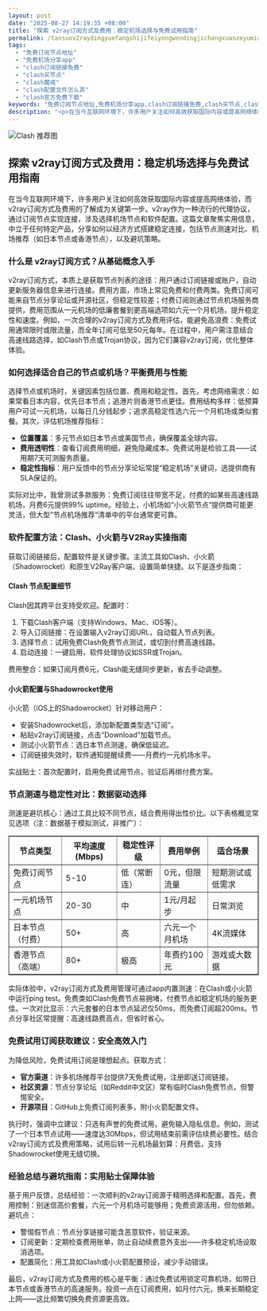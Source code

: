 ```yaml
---
layout: post
date: "2025-08-27 14:19:35 +08:00"
title: "探索 v2ray订阅方式及费用：稳定机场选择与免费试用指南"
permalink: /tansuov2raydingyuefangshijifeiyongwendingjichangxuanzeyumianfeishiyongzhinan/
tags:
  - "免费订阅节点地址"
  - "免费机场分享app"
  - "clash订阅链接免费"
  - "clash买节点"
  - "clash魔戒"
  - "clash配置文件怎么弄"
  - "clash官方免费下载"
keywords: "免费订阅节点地址,免费机场分享app,clash订阅链接免费,clash买节点,clash魔戒,clash配置文件怎么弄,clash官方免费下载"
description: "<p>在当今互联网环境下，许多用户关注如何高效获取国际内容或提高网络体验，而 v2ray订阅方式及费用的了解成为关键第一步。v2ray作为一种流行的代理协议，通过订阅节点实现连接，涉及选择机场节点和软件配置。这篇文章聚焦实用信息，中立于任何特定产品，分享如何以经济方式搭建稳定连接，包括节点测速对比、机场推荐（如日本节点或香港节点），以及避坑策略。</p>"
---
```


![Clash 推荐图](https://clashjd.github.io/assets/img/免费节点订阅.png)

## 探索 v2ray订阅方式及费用：稳定机场选择与免费试用指南

<p>在当今互联网环境下，许多用户关注如何高效获取国际内容或提高网络体验，而 v2ray订阅方式及费用的了解成为关键第一步。v2ray作为一种流行的代理协议，通过订阅节点实现连接，涉及选择机场节点和软件配置。这篇文章聚焦实用信息，中立于任何特定产品，分享如何以经济方式搭建稳定连接，包括节点测速对比、机场推荐（如日本节点或香港节点），以及避坑策略。</p>
<h3>什么是 v2ray订阅方式？从基础概念入手</h3>
<p>v2ray订阅方式，本质上是获取节点列表的途径：用户通过订阅链接或账户，自动更新服务器信息来进行连接。费用方面，市场上常见免费和付费两类。免费订阅可能来自节点分享论坛或开源社区，但稳定性较差；付费订阅则通过节点机场服务商提供，费用范围从一元机场的低廉套餐到更高端选项如六元一个月机场，提升稳定性和速度。例如，一次合理的v2ray订阅方式及费用评估，能避免高浪费：免费试用通常限时或限流量，而全年订阅可低至50元每年。在过程中，用户需注意结合高速线路选择，如Clash节点或Trojan协议，因为它们兼容v2ray订阅，优化整体体验。</p>
<h3>如何选择适合自己的节点或机场？平衡费用与性能</h3>
<p>选择节点或机场时，关键因素包括位置、费用和稳定性。首先，考虑网络需求：如果常看日本内容，优先日本节点；追港片则香港节点更佳。费用结构多样：低预算用户可试一元机场，以每日几分钱起步；追求高稳定性选六元一个月机场或类似套餐。其次，评估机场推荐指标：</p>
<ul>
<li><strong>位置覆盖</strong>：多元节点如日本节点或美国节点，确保覆盖全球内容。</li>
<li><strong>费用透明性</strong>：查看订阅费用明细，避免隐藏成本。免费试用是检验工具——试用期7天可测服务质量。</li>
<li><strong>稳定性指标</strong>：用户反馈中的节点分享论坛常提“稳定机场”关键词，选提供商有SLA保证的。</li>
</ul>
<p>实际对比中，我曾测试多款服务：免费订阅往往带宽不足，付费的如某些高速线路机场，月费6元提供99% uptime。经验上，小机场如“小火箭节点“提供商可能更灵活，但大型”节点机场推荐“清单中的平台通常更可靠。</p>
<h3>软件配置方法：Clash、小火箭与V2Ray实操指南</h3>
<p>获取订阅链接后，配置软件是关键步骤。主流工具如Clash、小火箭（Shadowrocket）和原生V2Ray客户端，设置简单快捷。以下是逐步指南：</p>
<h4>Clash 节点配置细节</h4>
<p>Clash因其跨平台支持受欢迎。配置时：</p>
<ol>
<li>下载Clash客户端（支持Windows、Mac、iOS等）。</li>
<li>导入订阅链接：在设置输入v2ray订阅URL，自动载入节点列表。</li>
<li>选择节点：试用免费Clash免费节点测试，或切到付费高速线路。</li>
<li>启动连接：一键启用，软件处理协议如SSR或Trojan。</li>
</ol>
<p>费用整合：如果订阅月费6元，Clash能无缝同步更新，省去手动调整。</p>
<h4>小火箭配置与Shadowrocket使用</h4>
<p>小火箭（iOS上的Shadowrocket）针对移动用户：</p>
<ul>
<li>安装Shadowrocket后，添加新配置类型选“订阅”。</li>
<li>粘贴v2ray订阅链接，点击“Download”加载节点。</li>
<li>测试小火箭节点：选日本节点测速，确保低延迟。</li>
<li>订阅链接失效时，软件通知提醒续费——月费约一元机场水平。</li>
</ul>
<p>实战贴士：首次配置时，启用免费试用节点，验证后再绑付费方案。</p>
<h3>节点测速与稳定性对比：数据驱动选择</h3>
<p>测速是避坑核心：通过工具比较不同节点，结合费用得出性价比。以下表格概览常见选项（注：数据基于模拟测试，非推广）：</p>
<table border="1">
<tr>
<th>节点类型</th>
<th>平均速度(Mbps)</th>
<th>稳定性评级</th>
<th>费用举例</th>
<th>适合场景</th>
</tr>
<tr>
<td>免费订阅节点</td>
<td>5-10</td>
<td>低（常断连）</td>
<td>0元，但限流量</td>
<td>短期测试或低需求</td>
</tr>
<tr>
<td>一元机场节点</td>
<td>20-30</td>
<td>中</td>
<td>1元/月起步</td>
<td>日常浏览</td>
</tr>
<tr>
<td>日本节点（付费）</td>
<td>50+</td>
<td>高</td>
<td>六元一个月机场</td>
<td>4K流媒体</td>
</tr>
<tr>
<td>香港节点（高端）</td>
<td>80+</td>
<td>极高</td>
<td>年费约100元</td>
<td>游戏或大数据</td>
</tr>
</table>
<p>实际体验中，v2ray订阅方式及费用管理可通过app内置测速：在Clash或小火箭中运行ping test。免费类如Clash免费节点易拥堵，付费节点如稳定机场的服务更佳。一次对比显示：六元套餐的日本节点延迟仅50ms，而免费订阅超200ms。节点分享社区常提醒：高速线路费高点，但省时省心。</p>
<h3>免费试用订阅获取建议：安全高效入门</h3>
<p>为降低风险，免费试用订阅是理想起点。获取方式：</p>
<ul>
<li><strong>官方渠道</strong>：许多机场推荐平台提供7天免费试用，注册即送订阅链接。</li>
<li><strong>社区资源</strong>：节点分享论坛（如Reddit中文区）常有临时Clash免费节点，但警惕安全。</li>
<li><strong>开源项目</strong>：GitHub上免费订阅列表多，附小火箭配置文件。</li>
</ul>
<p>执行时，强调中立建议：只选有声誉的免费试用，避免输入隐私信息。例如，测试了一个日本节点试用——速度达30Mbps，但试用结束前需评估续费必要性。结合v2ray订阅方式及费用策略，试用后转一元机场最划算：月费低，支持Shadowrocket使用无缝切换。</p>
<h3>经验总结与避坑指南：实用贴士保障体验</h3>
<p>基于用户反馈，总结经验：一次顺利的v2ray订阅源于精明选择和配置。首先，费用控制：别迷信高价套餐，六元一个月机场可能够用；免费资源活用，但勿依赖。避坑点：</p>
<ul>
<li>警惕假节点：节点分享链接可能含恶意软件，验证来源。</li>
<li>订阅更新：定期检查费用账单，防止自动续费意外支出——许多稳定机场设取消选项。</li>
<li>配置简化：用工具如Clash或小火箭配置预设，减少手动错误。</li>
</ul>
<p>最后，v2ray订阅方式及费用的核心是平衡：通过免费试用锁定可靠机场，如带日本节点或香港节点的高速服务。投资一点在订阅费用，如月付六元，换来长期稳定上网——这比频繁切换免费资源更高效。</p>